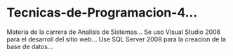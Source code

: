 # Tecnicas-de-Programacion-4...
 Materia de la carrera de Analisis de Sistemas...
 Se uso Visual Studio 2008 para el desarroll del sitio web...
 Use SQL Server 2008 para la creacion de la base de datos...
 
